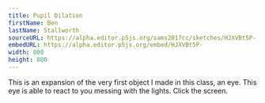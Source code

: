 ```yaml
---
title: Pupil Dilation
firstName: Ben
lastName: Stallworth
sourceURL: https://alpha.editor.p5js.org/sams2017cc/sketches/HJXVBt5P-
embedURL: https://alpha.editor.p5js.org/embed/HJXVBt5P-
width: 800
height: 800
---
```


This is an expansion of the very first object I made in this class, an eye.
This eye is able to react to you messing with the lights. Click the screen.
